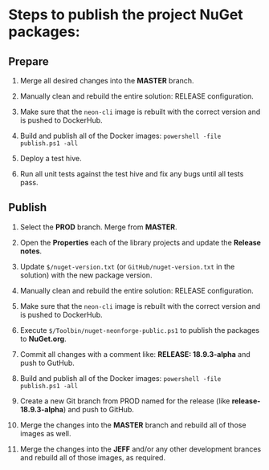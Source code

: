 # Steps to publish the project NuGet packages:

## Prepare

1. Merge all desired changes into the **MASTER** branch.

2. Manually clean and rebuild the entire solution: RELEASE configuration.

3. Make sure that the `neon-cli` image is rebuilt with the correct version and is pushed to DockerHub.

4. Build and publish all of the Docker images: `powershell -file publish.ps1 -all`

5. Deploy a test hive.

6. Run all unit tests against the test hive and fix any bugs until all tests pass.

## Publish 

1. Select the **PROD** branch.  Merge from **MASTER**.

2. Open the **Properties** each of the library projects and update the **Release notes**.

3. Update `$/nuget-version.txt` (or `GitHub/nuget-version.txt` in the solution) with the 
   new package version.

4. Manually clean and rebuild the entire solution: RELEASE configuration.

5. Make sure that the `neon-cli` image is rebuilt with the correct version and is pushed to DockerHub.

6. Execute `$/Toolbin/nuget-neonforge-public.ps1` to publish the packages to **NuGet.org**.

7. Commit all changes with a comment like: **RELEASE: 18.9.3-alpha** and push to GutHub.

8. Build and publish all of the Docker images: `powershell -file publish.ps1 -all`

9. Create a new Git branch from PROD named for the release (like **release-18.9.3-alpha**) and push to GitHub.

10. Merge the changes into the **MASTER** branch and rebuild all of those images as well.

11. Merge the changes into the **JEFF** and/or any other development brances and rebuild all of those images, as required.
